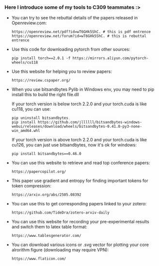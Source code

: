 ### Here I introduce some of my tools to C309 teammates :>

- You can try to see the rebuttal details of the papers released in Openreview.com:
  ```
  https://openreview.net/pdf?id=wT6GHk5ShC. # this is pdf entrence
  https://openreview.net/forum?id=wT6GHk5ShC. # this is rebuttal entrence
  ```
  
- Use this code for downloading pytorch from other sources:
  ```
  pip install torch==2.0.1 -f https://mirrors.aliyun.com/pytorch-wheels/cu118
  ```
- Use this website for helping you to review papers:
  ```
  https://review.cspaper.org/
  ```
- When you use bitsandbytes Pylib in Windows env, you may need to pip install this to build the right file.dll
  
  If your torch version is below torch 2.2.0 and your torch.cuda is like cu118, you can use:
  ```
  pip uninstall bitsandbytes
  pip install https://github.com/jllllll/bitsandbytes-windows-webui/releases/download/wheels/bitsandbytes-0.41.0-py3-none-win_amd64.whl
  ```

  If your torch version is above torch 2.2.0 and your torch.cuda is like cu126, you can just use bitsandbytes, now it's ok for windows:
  ```
  pip install bitsandbytes==0.46.0
  ```

- You can use this website to retrieve and read top conference papers:
  ```
  https://papercopilot.org/
  ```

- This paper use gradient and entropy for finding important tokens for token compression:
  ```
  https://arxiv.org/abs/2505.08392
  ```

- You can use this to get corresponding papers linked to your zotero:
  ```
  https://github.com/TideDra/zotero-arxiv-daily
  ```

- You can use this website for recording your pre-experimental results and switch them to latex table format:
  ```
  https://www.tablesgenerator.com/
  ```

- You can download various icons or .svg vector for plotting your core alrorithm figure (downloading may require VPN):
  ```
  https://www.flaticon.com/
  ```
